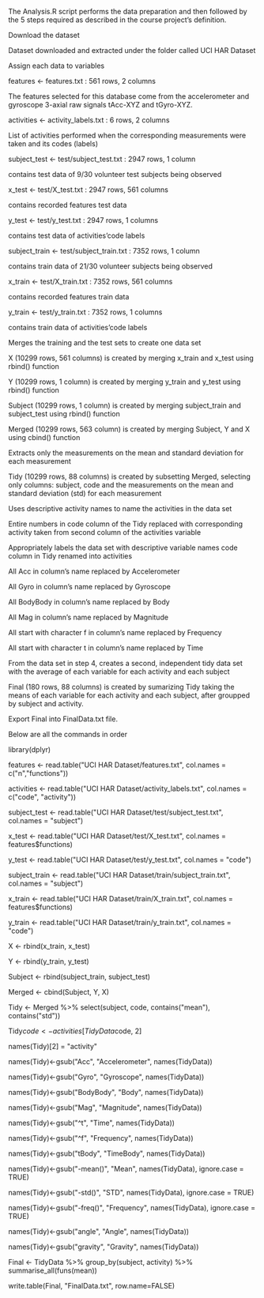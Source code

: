 The Analysis.R script performs the data preparation and then followed by the 5 steps required as described in the course project’s definition.

Download the dataset

Dataset downloaded and extracted under the folder called UCI HAR Dataset

Assign each data to variables

features <- features.txt : 561 rows, 2 columns

The features selected for this database come from the accelerometer and gyroscope 3-axial raw signals tAcc-XYZ and tGyro-XYZ.

activities <- activity_labels.txt : 6 rows, 2 columns

List of activities performed when the corresponding measurements were taken and its codes (labels)

subject_test <- test/subject_test.txt : 2947 rows, 1 column

contains test data of 9/30 volunteer test subjects being observed

x_test <- test/X_test.txt : 2947 rows, 561 columns

contains recorded features test data

y_test <- test/y_test.txt : 2947 rows, 1 columns

contains test data of activities’code labels

subject_train <- test/subject_train.txt : 7352 rows, 1 column

contains train data of 21/30 volunteer subjects being observed

x_train <- test/X_train.txt : 7352 rows, 561 columns

contains recorded features train data

y_train <- test/y_train.txt : 7352 rows, 1 columns

contains train data of activities’code labels

Merges the training and the test sets to create one data set

X (10299 rows, 561 columns) is created by merging x_train and x_test using rbind() function

Y (10299 rows, 1 column) is created by merging y_train and y_test using rbind() function

Subject (10299 rows, 1 column) is created by merging subject_train and subject_test using rbind() function

Merged (10299 rows, 563 column) is created by merging Subject, Y and X using cbind() function

Extracts only the measurements on the mean and standard deviation for each measurement

Tidy (10299 rows, 88 columns) is created by subsetting Merged, selecting only columns: subject, code and the measurements on the mean and standard deviation (std) for each measurement

Uses descriptive activity names to name the activities in the data set

Entire numbers in code column of the Tidy replaced with corresponding activity taken from second column of the activities variable

Appropriately labels the data set with descriptive variable names code column in Tidy renamed into activities

All Acc in column’s name replaced by Accelerometer

All Gyro in column’s name replaced by Gyroscope

All BodyBody in column’s name replaced by Body

All Mag in column’s name replaced by Magnitude

All start with character f in column’s name replaced by Frequency

All start with character t in column’s name replaced by Time


From the data set in step 4, creates a second, independent tidy data set with the average of each variable for each activity and each subject

Final (180 rows, 88 columns) is created by sumarizing Tidy taking the means of each variable for each activity and each subject, after groupped by subject and activity.

Export Final into FinalData.txt file.

Below are all the commands in order


library(dplyr)

features <- read.table("UCI HAR Dataset/features.txt", col.names = c("n","functions"))

activities <- read.table("UCI HAR Dataset/activity_labels.txt", col.names = c("code", "activity"))

subject_test <- read.table("UCI HAR Dataset/test/subject_test.txt", col.names = "subject")

x_test <- read.table("UCI HAR Dataset/test/X_test.txt", col.names = features$functions)

y_test <- read.table("UCI HAR Dataset/test/y_test.txt", col.names = "code")

subject_train <- read.table("UCI HAR Dataset/train/subject_train.txt", col.names = "subject")

x_train <- read.table("UCI HAR Dataset/train/X_train.txt", col.names = features$functions)

y_train <- read.table("UCI HAR Dataset/train/y_train.txt", col.names = "code")

X <- rbind(x_train, x_test)

Y <- rbind(y_train, y_test)

Subject <- rbind(subject_train, subject_test)

Merged <- cbind(Subject, Y, X)

Tidy <- Merged %>% select(subject, code, contains("mean"), contains("std"))

Tidy$code <- activities[TidyData$code, 2]

names(Tidy)[2] = "activity"

names(Tidy)<-gsub("Acc", "Accelerometer", names(TidyData))

names(Tidy)<-gsub("Gyro", "Gyroscope", names(TidyData))

names(Tidy)<-gsub("BodyBody", "Body", names(TidyData))

names(Tidy)<-gsub("Mag", "Magnitude", names(TidyData))

names(Tidy)<-gsub("^t", "Time", names(TidyData))

names(Tidy)<-gsub("^f", "Frequency", names(TidyData))

names(Tidy)<-gsub("tBody", "TimeBody", names(TidyData))

names(Tidy)<-gsub("-mean()", "Mean", names(TidyData), ignore.case = TRUE)

names(Tidy)<-gsub("-std()", "STD", names(TidyData), ignore.case = TRUE)

names(Tidy)<-gsub("-freq()", "Frequency", names(TidyData), ignore.case = TRUE)

names(Tidy)<-gsub("angle", "Angle", names(TidyData))

names(Tidy)<-gsub("gravity", "Gravity", names(TidyData))

Final <- TidyData %>%
    group_by(subject, activity) %>%
    summarise_all(funs(mean))

write.table(Final, "FinalData.txt", row.name=FALSE)

